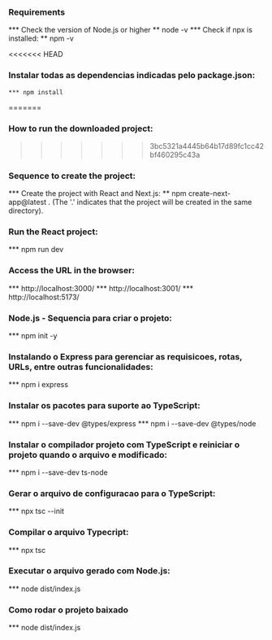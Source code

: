 ### Requirements
   *** Check the version of Node.js or higher
      ** node -v
   *** Check if npx is installed:
      ** npm -v

<<<<<<< HEAD
### Instalar todas as dependencias indicadas pelo package.json:
    *** npm install
=======
### How to run the downloaded project:
>>>>>>> 3bc5321a4445b64b17d89fc1cc42bf460295c43a

### Sequence to create the project:
   *** Create the project with React and Next.js:
      ** npm create-next-app@latest . (The '.' indicates that the project will be created in the same directory).

### Run the React project:
   *** npm run dev

### Access the URL in the browser:
   *** http://localhost:3000/
   *** http://localhost:3001/
   *** http://localhost:5173/

### Node.js - Sequencia para criar o projeto:
   *** npm init -y

### Instalando o Express para gerenciar as requisicoes, rotas, URLs, entre outras funcionalidades:
   *** npm i express

### Instalar os pacotes para suporte ao TypeScript:
   *** npm i --save-dev @types/express
   *** npm i --save-dev @types/node

### Instalar o compilador projeto com TypeScript e reiniciar o projeto quando o arquivo e modificado:
   *** npm i --save-dev ts-node

### Gerar o arquivo de configuracao para o TypeScript:
   *** npx tsc --init

### Compilar o arquivo Typecript:
   *** npx tsc

### Executar o arquivo gerado com Node.js:
   *** node dist/index.js

### Como rodar o projeto baixado
   *** node dist/index.js